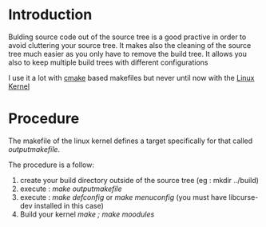 # Introduction
Bulding source code out of the source tree is a good practive in order to avoid cluttering your source tree.
It makes also the cleaning of the source tree much easier as you only have to remove the build tree. It allows you also to keep multiple build trees with different configurations

I use it a lot with [cmake](https://cmake.org) based makefiles but never until now with the [Linux Kernel](https://kernel.org)

# Procedure

The makefile of the linux kernel defines a target specifically for that called *outputmakefile*.

The procedure is a follow:
1. create your build directory outside of the source tree (eg : mkdir ../build)
2. execute : *make outputmakefile*
3. execute : *make defconfig* or *make menuconfig* (you must have libcurse-dev installed in this case)
4. Build your kernel *make ; make moodules*